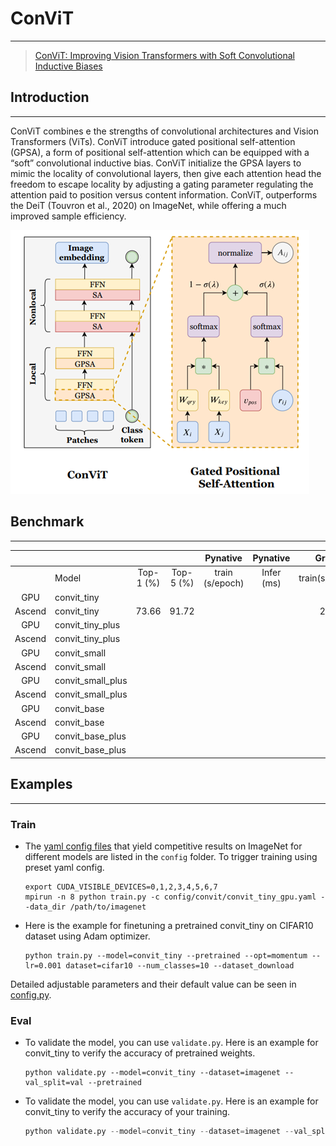 # ConViT

***

> [ConViT: Improving Vision Transformers with Soft Convolutional Inductive Biases](https://arxiv.org/pdf/2103.10697.pdf)

## Introduction

***

ConViT combines e the strengths of convolutional architectures and Vision Transformers (ViTs). ConViT introduce gated positional self-attention (GPSA), a form of positional self-attention which can be equipped with a “soft” convolutional inductive bias. ConViT initialize the GPSA layers to mimic the locality of convolutional layers, then give each attention head the freedom to escape locality by adjusting a gating parameter regulating the attention paid to position versus content information. ConViT, outperforms the DeiT (Touvron et al., 2020) on ImageNet, while offering a much improved sample efficiency.

![ConViT](convit.png)



## Benchmark

***

|        |                   |           |           |    Pynative     |  Pynative  |     Graph      |   Graph    |          |        |
| :----: | ----------------- | :-------: | :-------: | :-------------: | :--------: | :------------: | :--------: | :------: | :----: |
|        | Model             | Top-1 (%) | Top-5 (%) | train (s/epoch) | Infer (ms) | train(s/epoch) | Infer (ms) | Download | Config |
|  GPU   | convit_tiny       |           |           |                 |            |                |            |          |        |
| Ascend | convit_tiny       |  73.66    |  91.72    |                 |            |         240    |            |          |        |
|  GPU   | convit_tiny_plus  |           |           |                 |            |                |            |          |        |
| Ascend | convit_tiny_plus  |           |           |                 |            |                |            |          |        |
|  GPU   | convit_small      |           |           |                 |            |                |            |          |        |
| Ascend | convit_small      |           |           |                 |            |                |            |          |        |
|  GPU   | convit_small_plus |           |           |                 |            |                |            |          |        |
| Ascend | convit_small_plus |           |           |                 |            |                |            |          |        |
|  GPU   | convit_base       |           |           |                 |            |                |            |          |        |
| Ascend | convit_base       |           |           |                 |            |                |            |          |        |
|  GPU   | convit_base_plus  |           |           |                 |            |                |            |          |        |
| Ascend | convit_base_plus  |           |           |                 |            |                |            |          |        |



## Examples

***

### Train

- The [yaml config files](../../config) that yield competitive results on ImageNet for different models are listed in the `config` folder. To trigger training using preset yaml config. 

  ```shell
  export CUDA_VISIBLE_DEVICES=0,1,2,3,4,5,6,7
  mpirun -n 8 python train.py -c config/convit/convit_tiny_gpu.yaml --data_dir /path/to/imagenet
  ```


- Here is the example for finetuning a pretrained convit_tiny on CIFAR10 dataset using Adam optimizer.

  ```shell
  python train.py --model=convit_tiny --pretrained --opt=momentum --lr=0.001 dataset=cifar10 --num_classes=10 --dataset_download
  ```

Detailed adjustable parameters and their default value can be seen in [config.py](../../config.py).

### Eval

- To validate the model, you can use `validate.py`. Here is an example for convit_tiny to verify the accuracy of pretrained weights.

  ```shell
  python validate.py --model=convit_tiny --dataset=imagenet --val_split=val --pretrained
  ```

- To validate the model, you can use `validate.py`. Here is an example for convit_tiny to verify the accuracy of your training.

  ```python
  python validate.py --model=convit_tiny --dataset=imagenet --val_split=val --ckpt_path='./ckpt/convit.ckpt'
  ```

